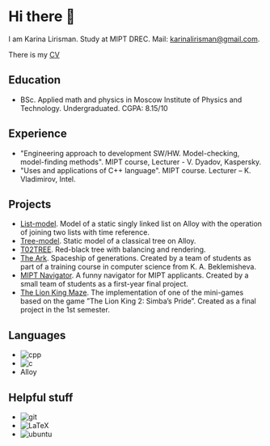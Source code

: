 # Hi there 👋

I am Karina Lirisman. Study at MIPT DREC. Mail: [karinalirisman@gmail.com](mailto:karinalirisman@gmail.com).

There is my [CV](https://drive.google.com/file/d/1kuNJ10QK-2ZYYKsOuY00lRO1W8McBNWf/view?usp=sharing)

## Education
  * BSc. Applied math and physics in Moscow Institute of Physics and Technology. Undergraduated. CGPA: 8.15/10

## Experience
  * "Engineering approach to development SW/HW. Model-checking, model-finding methods". MIPT course, Lecturer - V. Dyadov, Kaspersky.
  * "Uses and applications of C++ language". MIPT course. Lecturer – K. Vladimirov, Intel.

## Projects
  * [List-model](https://github.com/TheRedHotHabanero/list_model). Model of a static singly linked list on Alloy with the operation of joining two lists with time reference.
  * [Tree-model](https://github.com/TheRedHotHabanero/tree_mode). Static model of a classical tree on Alloy.
  * [T02TREE](https://github.com/ILAB-2ndYEAR/T02TREE). Red-black tree with balancing and rendering.
  * [The Ark](https://github.com/TheRedHotHabanero/the_ark). Spaceship of generations. Created by a team of students as part of a training course in computer science from K. A. Beklemisheva.
  * [MIPT Navigator](https://github.com/TheRedHotHabanero/MIPT_navigator). A funny navigator for MIPT applicants. Created by a small team of students as a first-year final project.
  * [The Lion King Maze](https://github.com/TheRedHotHabanero/mipt/tree/main/lion_king_maze). The implementation of one of the mini-games based on the game ”The Lion King 2: Simba’s Pride”. Created as a final project in the 1st semester.

## Languages
  * ![cpp](https://img.shields.io/badge/C%2B%2B-00599C?style=for-the-badge&logo=c%2B%2B&logoColor=white)
  * ![c](https://img.shields.io/badge/C-00599C?style=for-the-badge&logo=c&logoColor=white)
  * Alloy

## Helpful stuff
  * ![git](https://img.shields.io/badge/Git-F05032?style=for-the-badge&logo=git&logoColor=white)
  * <img alt="LaTeX" src="https://img.shields.io/badge/latex%20-%23008080.svg?&style=for-the-badge&logo=latex&logoColor=white"/>
  * ![ubuntu](https://img.shields.io/badge/Ubuntu-E95420?style=for-the-badge&logo=ubuntu&logoColor=white)

<!--
**TheRedHotHabanero/TheRedHotHabanero** is a ✨ _special_ ✨ repository because its `README.md` (this file) appears on your GitHub profile.

Here are some ideas to get you started:

- 🔭 I’m currently working on ...
- 🌱 I’m currently learning ...
- 👯 I’m looking to collaborate on ...
- 🤔 I’m looking for help with ...
- 💬 Ask me about ...
- 📫 How to reach me: ...
- 😄 Pronouns: ...
- ⚡ Fun fact: ...
-->
